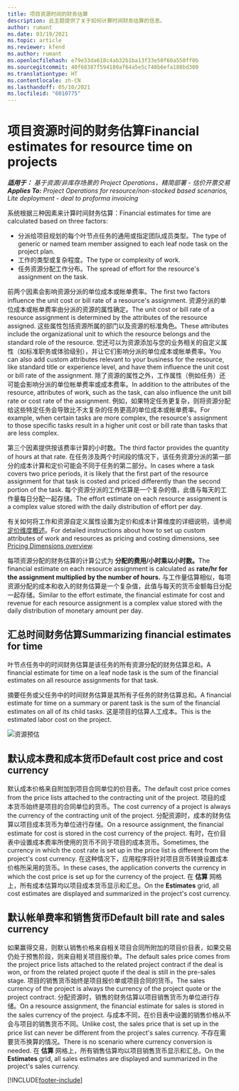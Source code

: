 ```yaml
---
title: 项目资源时间的财务估算
description: 此主题提供了关于如何计算时间财务估算的信息。
author: rumant
ms.date: 03/19/2021
ms.topic: article
ms.reviewer: kfend
ms.author: rumant
ms.openlocfilehash: e79e33da618c4ab32b1ba13f33e50f60a550ff0b
ms.sourcegitcommit: 40f68387f594180af64a5e5c748b6efa188bd300
ms.translationtype: HT
ms.contentlocale: zh-CN
ms.lasthandoff: 05/10/2021
ms.locfileid: "6010775"
---
```

# <a name="financial-estimates-for-resource-time-on-projects"></a><span data-ttu-id="df3c4-103">项目资源时间的财务估算</span><span class="sxs-lookup"><span data-stu-id="df3c4-103">Financial estimates for resource time on projects</span></span>

<span data-ttu-id="df3c4-104">_**适用于：** 基于资源/非库存场景的 Project Operations，精简部署 - 估价开票交易_</span><span class="sxs-lookup"><span data-stu-id="df3c4-104">_**Applies To:** Project Operations for resource/non-stocked based scenarios, Lite deployment - deal to proforma invoicing_</span></span>

<span data-ttu-id="df3c4-105">系统根据三种因素来计算时间财务估算：</span><span class="sxs-lookup"><span data-stu-id="df3c4-105">Financial estimates for time are calculated based on three factors:</span></span> 

- <span data-ttu-id="df3c4-106">分派给项目规划的每个叶节点任务的通用或指定团队成员类型。</span><span class="sxs-lookup"><span data-stu-id="df3c4-106">The type of generic or named team member assigned to each leaf node task on the project plan.</span></span> 
- <span data-ttu-id="df3c4-107">工作的类型或复杂程度。</span><span class="sxs-lookup"><span data-stu-id="df3c4-107">The type or complexity of work.</span></span>
- <span data-ttu-id="df3c4-108">任务资源分配工作分布。</span><span class="sxs-lookup"><span data-stu-id="df3c4-108">The spread of effort for the resource's assignment on the task.</span></span> 

<span data-ttu-id="df3c4-109">前两个因素会影响资源分派的单位成本或帐单费率。</span><span class="sxs-lookup"><span data-stu-id="df3c4-109">The first two factors influence the unit cost or bill rate of a resource's assignment.</span></span> <span data-ttu-id="df3c4-110">资源分派的单位成本或帐单费率由分派的资源的属性确定。</span><span class="sxs-lookup"><span data-stu-id="df3c4-110">The unit cost or bill rate of a resource assignment is determined by the attributes of the resource assigned.</span></span> <span data-ttu-id="df3c4-111">这些属性包括资源所属的部门以及资源的标准角色。</span><span class="sxs-lookup"><span data-stu-id="df3c4-111">These attributes include the organizational unit to which the resource belongs and the standard role of the resource.</span></span> <span data-ttu-id="df3c4-112">您还可以为资源添加与您的业务相关的自定义属性（如标准职务或体验级别），并让它们影响分派的单位成本或帐单费率。</span><span class="sxs-lookup"><span data-stu-id="df3c4-112">You can also add custom attributes relevant to your business for the resource, like standard title or experience level, and have them influence the unit cost or bill rate of the assignment.</span></span>
<span data-ttu-id="df3c4-113">除了资源的属性之外，工作属性（例如任务）还可能会影响分派的单位帐单费率或成本费率。</span><span class="sxs-lookup"><span data-stu-id="df3c4-113">In addition to the attributes of the resource, attributes of work, such as the task, can also influence the unit bill rate or cost rate of the assignment.</span></span> <span data-ttu-id="df3c4-114">例如，如果特定任务更复杂，则将资源分配给这些特定任务会导致比不太复杂的任务更高的单位成本或帐单费率。</span><span class="sxs-lookup"><span data-stu-id="df3c4-114">For example, when certain tasks are more complex, the resource's assignment to those specific tasks result in a higher unit cost or bill rate than tasks that are less complex.</span></span>   

<span data-ttu-id="df3c4-115">第三个因素提供按该费率计算的小时数。</span><span class="sxs-lookup"><span data-stu-id="df3c4-115">The third factor provides the quantity of hours at that rate.</span></span> <span data-ttu-id="df3c4-116">在任务涉及两个时间段的情况下，该任务资源分派的第一部分的成本计算和定价可能会不同于任务的第二部分。</span><span class="sxs-lookup"><span data-stu-id="df3c4-116">In cases where a task covers two price periods, it is likely that the first part of the resource assignment for that task is costed and priced differently than the second portion of the task.</span></span> <span data-ttu-id="df3c4-117">每个资源分派的工作估算是一个复杂的值，此值与每天的工作量每日分配一起存储。</span><span class="sxs-lookup"><span data-stu-id="df3c4-117">The effort estimate on each resource assignment is a complex value stored with the daily distribution of effort per day.</span></span>

<span data-ttu-id="df3c4-118">有关如何将工作和资源自定义属性设置为定价和成本计算维度的详细说明，请参阅[定价维度概述](../pricing-costing/pricing-dimensions-overview.md)。</span><span class="sxs-lookup"><span data-stu-id="df3c4-118">For detailed instructions about how to set up custom attributes of work and resources as pricing and costing dimensions, see [Pricing Dimensions overview](../pricing-costing/pricing-dimensions-overview.md).</span></span>

<span data-ttu-id="df3c4-119">每项资源分配的财务估算的计算公式为 **分配的费用/小时乘以小时数。**</span><span class="sxs-lookup"><span data-stu-id="df3c4-119">The financial estimate on each resource assignment is calculated as **rate/hr for the assignment multiplied by the number of hours.**</span></span>  <span data-ttu-id="df3c4-120">与工作量估算相似，每项资源分配的成本和收入的财务估算是一个复杂值，此值与每天的货币金额每日分配一起存储。</span><span class="sxs-lookup"><span data-stu-id="df3c4-120">Similar to the effort estimate, the financial estimate for cost and revenue for each resource assignment is a complex value stored with the daily distribution of monetary amount per day.</span></span> 

## <a name="summarizing-financial-estimates-for-time"></a><span data-ttu-id="df3c4-121">汇总时间财务估算</span><span class="sxs-lookup"><span data-stu-id="df3c4-121">Summarizing financial estimates for time</span></span>
<span data-ttu-id="df3c4-122">叶节点任务中的时间财务估算是该任务的所有资源分配的财务估算总和。</span><span class="sxs-lookup"><span data-stu-id="df3c4-122">A financial estimate for time on a leaf node task is the sum of the financial estimates on all resource assignments for that task.</span></span>

<span data-ttu-id="df3c4-123">摘要任务或父任务中的时间财务估算是其所有子任务的财务估算总和。</span><span class="sxs-lookup"><span data-stu-id="df3c4-123">A financial estimate for time on a summary or parent task is the sum of the financial estimates on all of its child tasks.</span></span> <span data-ttu-id="df3c4-124">这是项目的估算人工成本。</span><span class="sxs-lookup"><span data-stu-id="df3c4-124">This is the estimated labor cost on the project.</span></span> 

![资源预估](./media/navigation12.png)

## <a name="default-cost-price-and-cost-currency"></a><span data-ttu-id="df3c4-126">默认成本费和成本货币</span><span class="sxs-lookup"><span data-stu-id="df3c4-126">Default cost price and cost currency</span></span>

<span data-ttu-id="df3c4-127">默认成本价格来自附加到项目合同单位的价目表。</span><span class="sxs-lookup"><span data-stu-id="df3c4-127">The default cost price comes from the price lists attached to the contracting unit of the project.</span></span> <span data-ttu-id="df3c4-128">项目的成本货币始终是项目的合同单位的货币。</span><span class="sxs-lookup"><span data-stu-id="df3c4-128">The cost currency of a project is always the currency of the contracting unit of the project.</span></span> <span data-ttu-id="df3c4-129">分配资源时，成本的财务估算以项目成本货币为单位进行存储。</span><span class="sxs-lookup"><span data-stu-id="df3c4-129">On a resource assignment, the financial estimate for cost is stored in the cost currency of the project.</span></span> <span data-ttu-id="df3c4-130">有时，在价目表中设置成本费率所使用的货币不同于项目的成本货币。</span><span class="sxs-lookup"><span data-stu-id="df3c4-130">Sometimes, the currency in which the cost rate is set up in the price list is different from the project's cost currency.</span></span> <span data-ttu-id="df3c4-131">在这种情况下，应用程序将针对项目货币转换设置成本价格所采用的货币。</span><span class="sxs-lookup"><span data-stu-id="df3c4-131">In these cases, the application converts the currency in which the cost price is set up for the currency of the project.</span></span> <span data-ttu-id="df3c4-132">在 **估算** 网格上，所有成本估算均以项目成本货币显示和汇总。</span><span class="sxs-lookup"><span data-stu-id="df3c4-132">On the **Estimates** grid, all cost estimates are displayed and summarized in the project's cost currency.</span></span> 

## <a name="default-bill-rate-and-sales-currency"></a><span data-ttu-id="df3c4-133">默认帐单费率和销售货币</span><span class="sxs-lookup"><span data-stu-id="df3c4-133">Default bill rate and sales currency</span></span>

<span data-ttu-id="df3c4-134">如果赢得交易，则默认销售价格来自相关项目合同所附加的项目价目表，如果交易仍处于预售阶段，则来自相关项目报价单。</span><span class="sxs-lookup"><span data-stu-id="df3c4-134">The default sales price comes from the project price lists attached to the related project contract if the deal is won, or from the related project quote if the deal is still in the pre-sales stage.</span></span> <span data-ttu-id="df3c4-135">项目的销售货币始终是项目报价单或项目合同的货币。</span><span class="sxs-lookup"><span data-stu-id="df3c4-135">The sales currency of the project is always the currency of the project quote or the project contract.</span></span> <span data-ttu-id="df3c4-136">分配资源时，销售的财务估算以项目销售货币为单位进行存储。</span><span class="sxs-lookup"><span data-stu-id="df3c4-136">On a resource assignment, the financial estimate for sales is stored in the sales currency of the project.</span></span> <span data-ttu-id="df3c4-137">与成本不同，在价目表中设置的销售价格从不会与项目的销售货币不同。</span><span class="sxs-lookup"><span data-stu-id="df3c4-137">Unlike cost, the sales price that is set up in the price list can never be different from the project's sales currency.</span></span> <span data-ttu-id="df3c4-138">不存在需要货币换算的情况。</span><span class="sxs-lookup"><span data-stu-id="df3c4-138">There is no scenario where currency conversion is needed.</span></span> <span data-ttu-id="df3c4-139">在 **估算** 网格上，所有销售估算均以项目销售货币显示和汇总。</span><span class="sxs-lookup"><span data-stu-id="df3c4-139">On the **Estimates** grid, all sales estimates are displayed and summarized in the project's sales currency.</span></span> 

[!INCLUDE[footer-include](../includes/footer-banner.md)]
